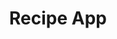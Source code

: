 ---
title: "Recipe App"
description : "A small web app made with React JS."
link : "http://recipe-app-nikos.netlify.app/"
status : "finished"
---